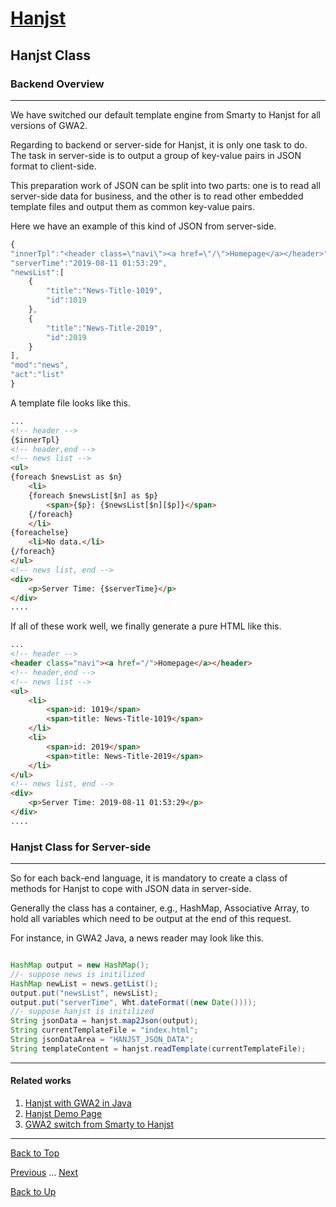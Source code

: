 # [Hanjst](/hanjst/index)
## Hanjst Class
### Backend Overview
---
We have switched our default template engine from Smarty to Hanjst for all versions of GWA2.

Regarding to backend or server-side for Hanjst, it is only one task to do. The task in server-side is to output a group of key-value pairs in JSON format to client-side.

This preparation work of JSON can be split into two parts: one is to read all server-side data for business, and the other is to read other embedded template files and output them as common key-value pairs.

Here we have an example of this kind of JSON from server-side.

```javascript
{
"innerTpl":"<header class=\"navi\"><a href=\"/\">Homepage</a></header>",
"serverTime":"2019-08-11 01:53:29",
"newsList":[
	{
		"title":"News-Title-1019",
		"id":1019
	},
	{
		"title":"News-Title-2019",
		"id":2019
	}
],
"mod":"news",
"act":"list"
}
```

A template file looks like this.

```html
...
<!-- header -->
{$innerTpl}
<!-- header,end -->
<!-- news list -->
<ul>
{foreach $newsList as $n}
	<li>
	{foreach $newsList[$n] as $p}
		<span>{$p}: {$newsList[$n][$p]}</span>
	{/foreach}
	</li>
{foreachelse}
	<li>No data.</li>
{/foreach}
</ul>
<!-- news list, end -->
<div>
	<p>Server Time: {$serverTime}</p>
</div>
....

```

If all of these work well, we finally generate a pure HTML like this.

```html
...
<!-- header -->
<header class="navi"><a href="/">Homepage</a></header>
<!-- header,end -->
<!-- news list -->
<ul>
	<li>
		<span>id: 1019</span>
		<span>title: News-Title-1019</span>
	</li>
	<li>
		<span>id: 2019</span>
		<span>title: News-Title-2019</span>
	</li>
</ul>
<!-- news list, end -->
<div>
	<p>Server Time: 2019-08-11 01:53:29</p>
</div>
....
```

### Hanjst Class for Server-side
---
So for each back-end language, it is mandatory to create a class of methods for Hanjst to cope with JSON data in server-side.

Generally the class has a container, e.g., HashMap, Associative Array, to hold all variables which need to be output at the end of this request.

For instance, in GWA2 Java, a news reader may look like this.

```java

HashMap output = new HashMap();
//- suppose news is initilized
HashMap newList = news.getList();
output.put("newsList", newsList);
output.put("serverTime", Wht.dateFormat((new Date())));
//- suppose hanjst is initilized
String jsonData = hanjst.map2Json(output);
String currentTemplateFile = "index.html";
String jsonDataArea = "HANJST_JSON_DATA";
String templateContent = hanjst.readTemplate(currentTemplateFile);


```


---

#### Related works

1. [Hanjst with GWA2 in Java](https://github.com/wadelau/GWA2/tree/master/java)
2. [Hanjst Demo Page](https://ufqi.com/dev/hanjst/)
3. [GWA2 switch from Smarty to Hanjst](https://ufqi.com/blog/gwa2-8-years-with-smarty-to-hanjst/)

---

[Back to Top](/hanjst/hanjst-function-class)

[Previous](./hanjst-function-2) ... [Next](./)

[Back to Up](/hanjst/index)

<!--stackedit_data:
eyJoaXN0b3J5IjpbLTY5Mjc2NDM3MCw3MjU4NDA1OCwxNzA5MT
MyMTk0LC0xMjU4NzQ5NzI3LDE3MjA1NDY0OTZdfQ==
-->
